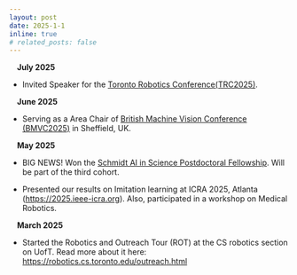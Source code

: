 ```yaml
---
layout: post
date: 2025-1-1
inline: true
# related_posts: false
---
```

&emsp;**July 2025** 
- Invited Speaker for the [Toronto Robotics Conference(TRC2025)](https://robotics.utoronto.ca/2025-toronto-robotics-conference/).

&emsp;**June 2025** 
- Serving as a Area Chair of [British Machine Vision Conference (BMVC2025)](https://bmvc2025.bmva.org) in Sheffield, UK.

&emsp;**May 2025** 
- BIG NEWS! Won the [Schmidt AI in Science Postdoctoral Fellowship](https://schmidtfellows.utoronto.ca). Will be part of the third cohort.

- Presented our results on Imitation learning at ICRA 2025, Atlanta (https://2025.ieee-icra.org). Also, participated in a workshop on Medical Robotics.

&emsp;**March 2025** 
- Started the Robotics and Outreach Tour (ROT) at the CS robotics section on UofT. Read more about it here: https://robotics.cs.toronto.edu/outreach.html
